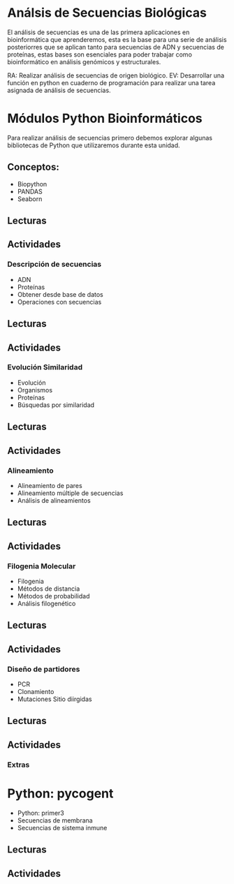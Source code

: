# Análsis de Secuencias Biológicas
El análisis de secuencias es una de las primera aplicaciones en bioinformática que aprenderemos, esta es la base para una serie de análisis posteriorres que se aplican tanto para secuencias de ADN y secuencias de proteínas, estas bases son esenciales para poder trabajar como bioinformático en análisis genómicos y estructurales.


RA: Realizar análisis de secuencias de origen biológico.
EV: Desarrollar una función en python en cuaderno de programación para realizar una tarea asignada de análisis de secuencias.

# Módulos Python Bioinformáticos
Para realizar análisis de secuencias primero debemos explorar algunas bibliotecas de Python que utilizaremos durante esta unidad.  

## Conceptos:
* Biopython
* PANDAS
* Seaborn

## Lecturas


## Actividades

### Descripción de secuencias
* ADN
* Proteínas
* Obtener desde base de datos
* Operaciones con secuencias

## Lecturas

## Actividades

### Evolución Similaridad
* Evolución
* Organismos
* Proteínas
* Búsquedas por similaridad 

## Lecturas

## Actividades

### Alineamiento
* Alineamiento de pares
* Alineamiento múltiple de secuencias
* Análisis de alineamientos

## Lecturas

## Actividades
 
### Filogenia Molecular
* Filogenia 
* Métodos de distancia
* Métodos de probabilidad
* Análisis filogenético

## Lecturas
## Actividades

### Diseño de partidores
* PCR
* Clonamiento
* Mutaciones Sitio diirgidas

## Lecturas

## Actividades

### Extras
# Python: pycogent
* Python: primer3
* Secuencias de membrana
* Secuencias de sistema inmune

## Lecturas

## Actividades